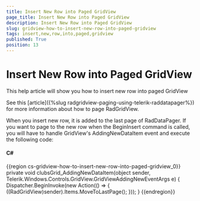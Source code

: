 ```yaml
---
title: Insert New Row into Paged GridView
page_title: Insert New Row into Paged GridView
description: Insert New Row into Paged GridView
slug: gridview-how-to-insert-new-row-into-paged-gridview
tags: insert,new,row,into,paged,gridview
published: True
position: 13
---
```


# Insert New Row into Paged GridView

This help article will show you how to insert new row into paged GridView

See this [article]({%slug radgridview-paging-using-telerik-raddatapager%}) for more information about how to page RadGridView.
        

When you insert new row, it is added to the last page of RadDataPager. If you want to page to the new row when the BeginInsert command is called, you will have to handle GridView's AddingNewDataItem event and execute the following code:
        

#### __C#__

{{region cs-gridview-how-to-insert-new-row-into-paged-gridview_0}}
	private void clubsGrid_AddingNewDataItem(object sender, Telerik.Windows.Controls.GridView.GridViewAddingNewEventArgs e)
	{
	    Dispatcher.BeginInvoke(new Action(() => {
	        ((RadGridView)sender).Items.MoveToLastPage();
	    }));
	}
{{endregion}}


